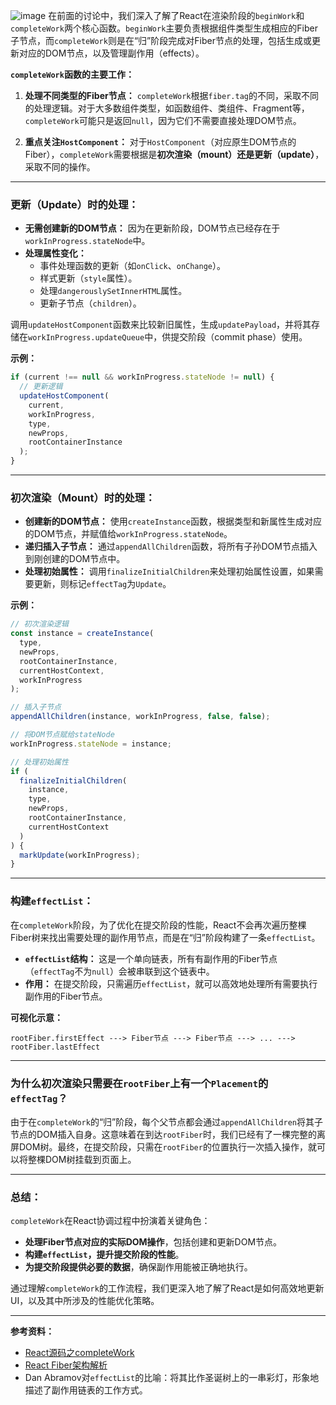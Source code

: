 ![image](https://github.com/user-attachments/assets/a8145582-a0d6-445f-9200-0ed21ddb8930)
在前面的讨论中，我们深入了解了React在渲染阶段的`beginWork`和`completeWork`两个核心函数。`beginWork`主要负责根据组件类型生成相应的Fiber子节点，而`completeWork`则是在“归”阶段完成对Fiber节点的处理，包括生成或更新对应的DOM节点，以及管理副作用（effects）。

**`completeWork`函数的主要工作：**

1. **处理不同类型的Fiber节点：**
   `completeWork`根据`fiber.tag`的不同，采取不同的处理逻辑。对于大多数组件类型，如函数组件、类组件、Fragment等，`completeWork`可能只是返回`null`，因为它们不需要直接处理DOM节点。

2. **重点关注`HostComponent`：**
   对于`HostComponent`（对应原生DOM节点的Fiber），`completeWork`需要根据是**初次渲染（mount）**还是**更新（update）**，采取不同的操作。

---

### **更新（Update）时的处理：**

- **无需创建新的DOM节点：** 因为在更新阶段，DOM节点已经存在于`workInProgress.stateNode`中。
- **处理属性变化：**
  - 事件处理函数的更新（如`onClick`、`onChange`）。
  - 样式更新（`style`属性）。
  - 处理`dangerouslySetInnerHTML`属性。
  - 更新子节点（`children`）。

调用`updateHostComponent`函数来比较新旧属性，生成`updatePayload`，并将其存储在`workInProgress.updateQueue`中，供提交阶段（commit phase）使用。

**示例：**

```javascript
if (current !== null && workInProgress.stateNode != null) {
  // 更新逻辑
  updateHostComponent(
    current,
    workInProgress,
    type,
    newProps,
    rootContainerInstance
  );
}
```

---

### **初次渲染（Mount）时的处理：**

- **创建新的DOM节点：** 使用`createInstance`函数，根据类型和新属性生成对应的DOM节点，并赋值给`workInProgress.stateNode`。
- **递归插入子节点：** 通过`appendAllChildren`函数，将所有子孙DOM节点插入到刚创建的DOM节点中。
- **处理初始属性：** 调用`finalizeInitialChildren`来处理初始属性设置，如果需要更新，则标记`effectTag`为`Update`。

**示例：**

```javascript
// 初次渲染逻辑
const instance = createInstance(
  type,
  newProps,
  rootContainerInstance,
  currentHostContext,
  workInProgress
);

// 插入子节点
appendAllChildren(instance, workInProgress, false, false);

// 将DOM节点赋给stateNode
workInProgress.stateNode = instance;

// 处理初始属性
if (
  finalizeInitialChildren(
    instance,
    type,
    newProps,
    rootContainerInstance,
    currentHostContext
  )
) {
  markUpdate(workInProgress);
}
```

---

### **构建`effectList`：**

在`completeWork`阶段，为了优化在提交阶段的性能，React不会再次遍历整棵Fiber树来找出需要处理的副作用节点，而是在“归”阶段构建了一条`effectList`。

- **`effectList`结构：** 这是一个单向链表，所有有副作用的Fiber节点（`effectTag`不为`null`）会被串联到这个链表中。
- **作用：** 在提交阶段，只需遍历`effectList`，就可以高效地处理所有需要执行副作用的Fiber节点。

**可视化示意：**

```
rootFiber.firstEffect ---> Fiber节点 ---> Fiber节点 ---> ... ---> rootFiber.lastEffect
```

---

### **为什么初次渲染只需要在`rootFiber`上有一个`Placement`的`effectTag`？**

由于在`completeWork`的“归”阶段，每个父节点都会通过`appendAllChildren`将其子节点的DOM插入自身。这意味着在到达`rootFiber`时，我们已经有了一棵完整的离屏DOM树。最终，在提交阶段，只需在`rootFiber`的位置执行一次插入操作，就可以将整棵DOM树挂载到页面上。

---

### **总结：**

`completeWork`在React协调过程中扮演着关键角色：

- **处理Fiber节点对应的实际DOM操作**，包括创建和更新DOM节点。
- **构建`effectList`，提升提交阶段的性能**。
- **为提交阶段提供必要的数据**，确保副作用能被正确地执行。

通过理解`completeWork`的工作流程，我们更深入地了解了React是如何高效地更新UI，以及其中所涉及的性能优化策略。

---

**参考资料：**

- [React源码之completeWork](https://github.com/facebook/react/blob/main/packages/react-reconciler/src/ReactFiberCompleteWork.new.js)
- [React Fiber架构解析](https://reactjs.org/docs/implementation-notes.html)
- Dan Abramov对`effectList`的比喻：将其比作圣诞树上的一串彩灯，形象地描述了副作用链表的工作方式。
